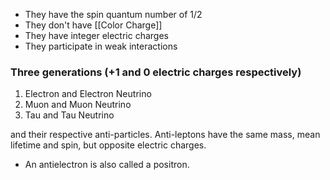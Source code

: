 - They have the spin quantum number of 1/2
- They don't have [[Color Charge]]
- They have integer electric charges
- They participate in weak interactions
### Three generations (+1 and 0 electric charges respectively)
1. Electron and Electron Neutrino
2. Muon and Muon Neutrino
3. Tau and Tau Neutrino

and their respective anti-particles. Anti-leptons have the same mass, mean lifetime and spin, but opposite electric charges.

- An antielectron is also called a positron.